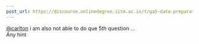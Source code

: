 ```yaml
---
post_url: https://discourse.onlinedegree.iitm.ac.in/t/ga5-data-preparation-discussion-thread-tds-jan-2025/166576/30
---
```

[@carlton](/u/carlton) i am also not able to do que 5th question …  
Any hint